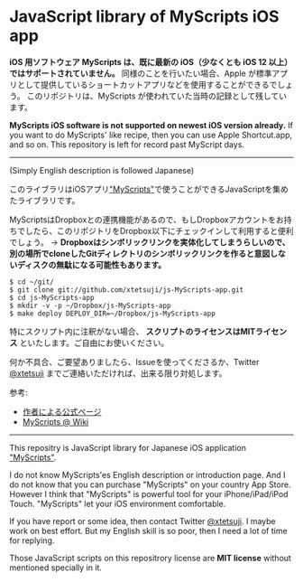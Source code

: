 JavaScript library of MyScripts iOS app
=======================================

**iOS 用ソフトウェア MyScripts は、既に最新の iOS（少なくとも iOS 12 以上）ではサポートされていません。**
同様のことを行いたい場合、Apple が標準アプリとして提供しているショートカットアプリなどを使用することができるでしょう。
このリポジトリは、MyScripts が使われていた当時の記録として残しています。

**MyScripts iOS software is not supported on newest iOS version already.**
If you want to do MyScripts' like recipe, then you can use Apple Shortcut.app, and so on.
This repository is left for record past MyScript days.

---

(Simply English description is followed Japanese)

このライブラリはiOSアプリ["MyScripts"](http://unitkay.com/myscripts/)で使うことができるJavaScriptを集めたライブラリです。

MyScriptsはDropboxとの連携機能があるので、もしDropboxアカウントをお持ちでしたら、このリポジトリをDropbox以下にチェックインして利用すると便利でしょう。 → **Dropboxはシンボリックリンクを実体化してしまうらしいので、別の場所でcloneしたGitディレクトリのシンボリックリンクを作ると意図しないディスクの無駄になる可能性もあります。**
    
    $ cd ~/git/
    $ git clone git://github.com/xtetsuji/js-MyScripts-app.git
    $ cd js-MyScripts-app
    $ mkdir -v -p ~/Dropbox/js-MyScripts-app
    $ make deploy DEPLOY_DIR=~/Dropbox/js-MyScripts-app

特にスクリプト内に注釈がない場合、 **スクリプトのライセンスはMITライセンス** といたします。ご自由にお使いください。

何か不具合、ご要望ありましたら、Issueを使ってくださるか、Twitter [@xtetsuji](https://twitter.com/xtetsuji) までご連絡いただければ、出来る限り対処します。

参考:

- [作者による公式ページ](http://unitkay.com/myscripts/)
- [MyScripts @ Wiki](http://www51.atwiki.jp/myscripts/)

----

This repositry is JavaScript library for Japanese iOS application ["MyScripts"](http://unitkay.com/myscripts/).

I do not know MyScripts'es English description or introduction page. And I do not know that you can purchase "MyScripts" on your country App Store. However I think that "MyScripts" is powerful tool for your iPhone/iPad/iPod Touch. "MyScripts" let your iOS environment comfortable.

If you have report or some idea, then contact Twitter [@xtetsuji](https://twitter.com/xtetsuji). I maybe work on best effort. But my English skill is so poor, then I need a lot of time for replying.

Those JavaScript scripts on this repositrory license are **MIT license** without mentioned specially in it.
